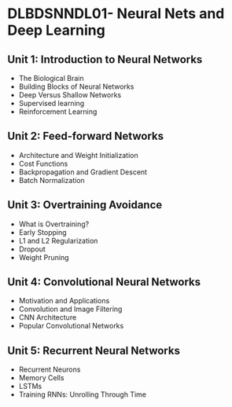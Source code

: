 # DLBDSNNDL01- Neural Nets and Deep Learning
## Unit 1: Introduction to Neural Networks
* The Biological Brain
* Building Blocks of Neural Networks
* Deep Versus Shallow Networks
* Supervised learning
* Reinforcement Learning

## Unit 2: Feed-forward Networks
* Architecture and Weight Initialization
* Cost Functions
* Backpropagation and Gradient Descent
* Batch Normalization

## Unit 3: Overtraining Avoidance
* What is Overtraining?
* Early Stopping
* L1 and L2 Regularization
* Dropout
* Weight Pruning

## Unit 4: Convolutional Neural Networks
- Motivation and Applications
- Convolution and Image Filtering
- CNN Architecture
- Popular Convolutional Networks

## Unit 5: Recurrent Neural Networks
- Recurrent Neurons
- Memory Cells
- LSTMs
- Training RNNs: Unrolling Through Time
